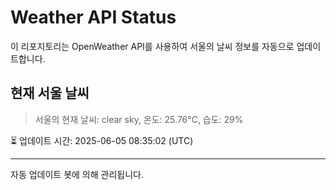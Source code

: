 
# Weather API Status

이 리포지토리는 OpenWeather API를 사용하여 서울의 날씨 정보를 자동으로 업데이트합니다.

## 현재 서울 날씨
> 서울의 현재 날씨: clear sky, 온도: 25.76°C, 습도: 29%

⏳ 업데이트 시간: 2025-06-05 08:35:02 (UTC)

---
자동 업데이트 봇에 의해 관리됩니다.
